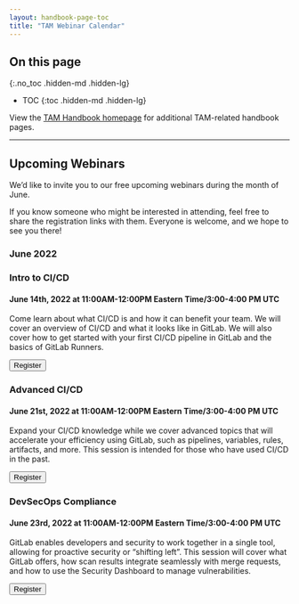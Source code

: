 ```yaml
---
layout: handbook-page-toc
title: "TAM Webinar Calendar"
---
```

## On this page
{:.no_toc .hidden-md .hidden-lg}

- TOC
{:toc .hidden-md .hidden-lg}

View the [TAM Handbook homepage](/handbook/customer-success/tam/) for additional TAM-related handbook pages.

---

## Upcoming Webinars

We’d like to invite you to our free upcoming webinars during the month of June.

If you know someone who might be interested in attending, feel free to share the registration links with them. Everyone is welcome, and we hope to see you there!


### June 2022

### Intro to CI/CD
#### June 14th, 2022 at 11:00AM-12:00PM Eastern Time/3:00-4:00 PM UTC

Come learn about what CI/CD is and how it can benefit your team. We will cover an overview of CI/CD and what it looks like in GitLab. We will also cover how to get started with your first CI/CD pipeline in GitLab and the basics of GitLab Runners.
 
[<button class="btn btn-primary" type="button">Register</button>](https://gitlab.zoom.us/webinar/register/WN_8i5GYE8TSGKNmBxgCyvhJw)

### Advanced CI/CD
#### June 21st, 2022 at 11:00AM-12:00PM Eastern Time/3:00-4:00 PM UTC

Expand your CI/CD knowledge while we cover advanced topics that will accelerate your efficiency using GitLab, such as pipelines, variables, rules, artifacts, and more. This session is intended for those who have used CI/CD in the past.
 
[<button class="btn btn-primary" type="button">Register</button>](https://gitlab.zoom.us/webinar/register/WN_NFRuq6lMR9aWXgqc4Q19pA)

### DevSecOps Compliance
#### June 23rd, 2022 at 11:00AM-12:00PM Eastern Time/3:00-4:00 PM UTC

GitLab enables developers and security to work together in a single tool, allowing for proactive security or “shifting left”. This session will cover what GitLab offers, how scan results integrate seamlessly with merge requests, and how to use the Security Dashboard to manage vulnerabilities.
 
[<button class="btn btn-primary" type="button">Register</button>](https://gitlab.zoom.us/webinar/register/WN_hhtmjEXMSSWKOCl7O5XjjA)






